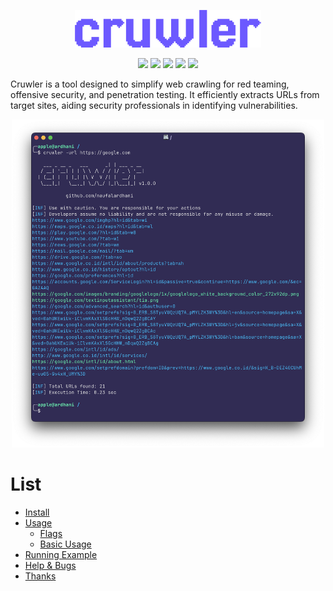 <p align="center">
     <img src="assets/img/cruwler-banner.png" height="60">
</p>
<p align="center">
<a href="https://opensource.org/licenses/MIT"><img src="https://img.shields.io/badge/license-MIT-blueviolet.svg"></a>
<a href="https://github.com/naufalardhani/domhttpx/issues"><img src="https://img.shields.io/github/issues/naufalardhani/cruwler?color=blueviolet"></a>
<a href="https://go.dev/"><img src="https://img.shields.io/badge/made%20with-Go-blueviolet"></a>
<a href="#"><img src="https://img.shields.io/badge/platform-osx%2Flinux%2Fwindows-blueviolet"></a>
<a href="https://github.com/naufalardhani/cruwler/releases"><img src="https://img.shields.io/github/v/release/naufalardhani/cruwler?color=blueviolet"></a>
</p>

Cruwler is a tool designed to simplify web crawling for red teaming, offensive security, and penetration testing. It efficiently extracts URLs from target sites, aiding security professionals in identifying vulnerabilities.

<p align="center">
  <img src="assets/img/cruwler.png" width="500">
</p>

# List
- [Install](#install)
- [Usage](#usage)
  - [Flags](#flags)
  - [Basic Usage](#basic-usage)
- [Running Example](#running-example)
- [Help & Bugs](#help--bugs)
- [Thanks](#thanks)

